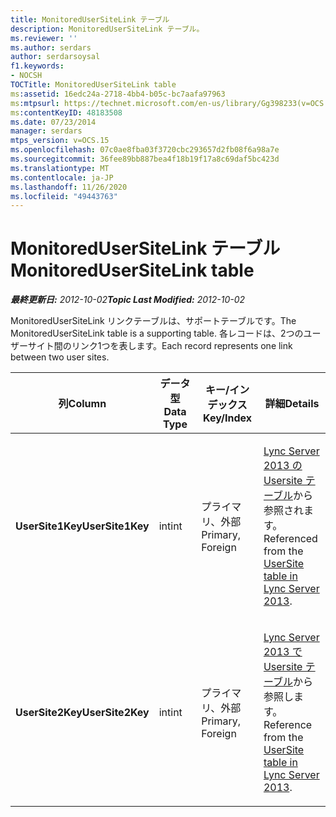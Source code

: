 ```yaml
---
title: MonitoredUserSiteLink テーブル
description: MonitoredUserSiteLink テーブル。
ms.reviewer: ''
ms.author: serdars
author: serdarsoysal
f1.keywords:
- NOCSH
TOCTitle: MonitoredUserSiteLink table
ms:assetid: 16edc24a-2718-4bb4-b05c-bc7aafa97963
ms:mtpsurl: https://technet.microsoft.com/en-us/library/Gg398233(v=OCS.15)
ms:contentKeyID: 48183508
ms.date: 07/23/2014
manager: serdars
mtps_version: v=OCS.15
ms.openlocfilehash: 07c0ae8fba03f3720cbc293657d2fb08f6a98a7e
ms.sourcegitcommit: 36fee89bb887bea4f18b19f17a8c69daf5bc423d
ms.translationtype: MT
ms.contentlocale: ja-JP
ms.lasthandoff: 11/26/2020
ms.locfileid: "49443763"
---
```

# <a name="monitoredusersitelink-table"></a><span data-ttu-id="93083-103">MonitoredUserSiteLink テーブル</span><span class="sxs-lookup"><span data-stu-id="93083-103">MonitoredUserSiteLink table</span></span>

<div data-xmlns="http://www.w3.org/1999/xhtml">

<div class="topic" data-xmlns="http://www.w3.org/1999/xhtml" data-msxsl="urn:schemas-microsoft-com:xslt" data-cs="https://msdn.microsoft.com/">

<div data-asp="https://msdn2.microsoft.com/asp">



</div>

<div id="mainSection">

<div id="mainBody"><span data-ttu-id="93083-104">

<span> </span></span><span class="sxs-lookup"><span data-stu-id="93083-104">

<span> </span></span></span>

<span data-ttu-id="93083-105">_**最終更新日:** 2012-10-02_</span><span class="sxs-lookup"><span data-stu-id="93083-105">_**Topic Last Modified:** 2012-10-02_</span></span>

<span data-ttu-id="93083-106">MonitoredUserSiteLink リンクテーブルは、サポートテーブルです。</span><span class="sxs-lookup"><span data-stu-id="93083-106">The MonitoredUserSiteLink table is a supporting table.</span></span> <span data-ttu-id="93083-107">各レコードは、2つのユーザーサイト間のリンク1つを表します。</span><span class="sxs-lookup"><span data-stu-id="93083-107">Each record represents one link between two user sites.</span></span>


<table>
<colgroup>
<col style="width: 25%" />
<col style="width: 25%" />
<col style="width: 25%" />
<col style="width: 25%" />
</colgroup>
<thead>
<tr class="header">
<th><span data-ttu-id="93083-108"><strong>列</strong></span><span class="sxs-lookup"><span data-stu-id="93083-108"><strong>Column</strong></span></span></th>
<th><span data-ttu-id="93083-109"><strong>データ型</strong></span><span class="sxs-lookup"><span data-stu-id="93083-109"><strong>Data Type</strong></span></span></th>
<th><span data-ttu-id="93083-110"><strong>キー/インデックス</strong></span><span class="sxs-lookup"><span data-stu-id="93083-110"><strong>Key/Index</strong></span></span></th>
<th><span data-ttu-id="93083-111"><strong>詳細</strong></span><span class="sxs-lookup"><span data-stu-id="93083-111"><strong>Details</strong></span></span></th>
</tr>
</thead>
<tbody>
<tr class="odd">
<td><p><span data-ttu-id="93083-112"><strong>UserSite1Key</strong></span><span class="sxs-lookup"><span data-stu-id="93083-112"><strong>UserSite1Key</strong></span></span></p></td>
<td><p><span data-ttu-id="93083-113">int</span><span class="sxs-lookup"><span data-stu-id="93083-113">int</span></span></p></td>
<td><p><span data-ttu-id="93083-114">プライマリ、外部</span><span class="sxs-lookup"><span data-stu-id="93083-114">Primary, Foreign</span></span></p></td>
<td><p><span data-ttu-id="93083-115"><a href="lync-server-2013-usersite-table.md">Lync Server 2013 の Usersite テーブル</a>から参照されます。</span><span class="sxs-lookup"><span data-stu-id="93083-115">Referenced from the <a href="lync-server-2013-usersite-table.md">UserSite table in Lync Server 2013</a>.</span></span></p></td>
</tr>
<tr class="even">
<td><p><span data-ttu-id="93083-116"><strong>UserSite2Key</strong></span><span class="sxs-lookup"><span data-stu-id="93083-116"><strong>UserSite2Key</strong></span></span></p></td>
<td><p><span data-ttu-id="93083-117">int</span><span class="sxs-lookup"><span data-stu-id="93083-117">int</span></span></p></td>
<td><p><span data-ttu-id="93083-118">プライマリ、外部</span><span class="sxs-lookup"><span data-stu-id="93083-118">Primary, Foreign</span></span></p></td>
<td><p><span data-ttu-id="93083-119"><a href="lync-server-2013-usersite-table.md">Lync Server 2013 で Usersite テーブル</a>から参照します。</span><span class="sxs-lookup"><span data-stu-id="93083-119">Reference from the <a href="lync-server-2013-usersite-table.md">UserSite table in Lync Server 2013</a>.</span></span></p></td>
</tr>
</tbody>
</table><span data-ttu-id="93083-120">


</div>

<span> </span>

</div>

</div>

</span><span class="sxs-lookup"><span data-stu-id="93083-120">


</div>

<span> </span>

</div>

</div>

</span></span></div>

